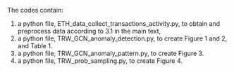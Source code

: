The codes contain:
1. a python file, ETH_data_collect_transactions_activity.py, to obtain and preprocess data according to 3.1 in the main text,
2. a python file, TRW_GCN_anomaly_detection.py, to create Figure 1 and 2, and Table 1.
3. a python file, TRW_GCN_anomaly_pattern.py, to create Figure 3.
4. a python file, TRW_prob_sampling.py, to create Figure 4.

